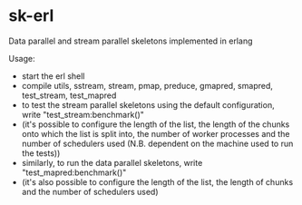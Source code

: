 # sk-erl
Data parallel and stream parallel skeletons implemented in erlang

Usage:
- start the erl shell
- compile utils, sstream, stream, pmap, preduce, gmapred, smapred, test_stream, test_mapred
- to test the stream parallel skeletons using the default configuration, write "test_stream:benchmark()"
- (it's possible to configure the length of the list, the length of the chunks onto which the list is split into, the number of worker processes and the number of schedulers used (N.B. dependent on the machine used to run the tests))
- similarly, to run the data parallel skeletons, write "test_mapred:benchmark()"
- (it's also possible to configure the length of the list, the length of chunks and the number of schedulers used)
